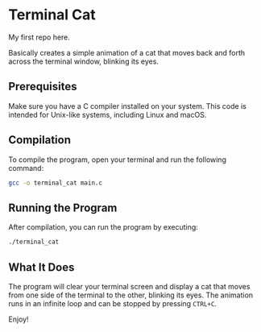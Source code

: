 # Terminal Cat

My first repo here.

Basically creates a simple animation of a cat that moves back and forth
across the terminal window, blinking its eyes.

## Prerequisites

Make sure you have a C compiler installed on your system. This code is intended
for Unix-like systems, including Linux and macOS.

## Compilation

To compile the program, open your terminal and run the following command:

```bash
gcc -o terminal_cat main.c
```

## Running the Program

After compilation, you can run the program by executing:

```bash
./terminal_cat
```

## What It Does

The program will clear your terminal screen and display a cat that moves from
one side of the terminal to the other, blinking its eyes. The animation runs in
an infinite loop and can be stopped by pressing `CTRL+C`.

Enjoy!